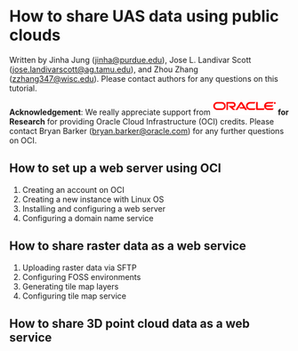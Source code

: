 # How to share UAS data using public clouds 

Written by Jinha Jung (jinha@purdue.edu), Jose L. Landivar Scott (jose.landivarscott@ag.tamu.edu), and Zhou Zhang (zzhang347@wisc.edu).
Please contact authors for any questions on this tutorial.

**Acknowledgement**: We really appreciate support from **![oracle](figures/oracle.gif) for Research**  for providing Oracle Cloud Infrastructure (OCI) credits. Please contact Bryan Barker (bryan.barker@oracle.com) for any further questions on OCI. 

## How to set up a web server using OCI

1. Creating an account on OCI
2. Creating a new instance with Linux OS
3. Installing and configuring a web server
4. Configuring a domain name service

## How to share raster data as a web service

1. Uploading raster data via SFTP
2. Configuring FOSS environments
3. Generating tile map layers
4. Configuring tile map service

## How to share 3D point cloud data as a web service
